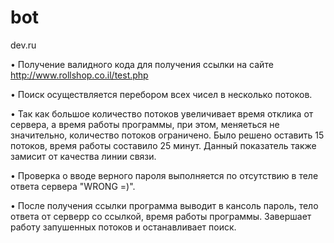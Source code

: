 # bot
dev.ru

• Получение валидного кода для получения ссылки на сайте http://www.rollshop.co.il/test.php

• Поиск осуществляется перебором всех чисел в несколько потоков.

• Так как большое количество потоков увеличивает время отклика от сервера, а время работы программы, при этом, меняеться не значительно, количество потоков ограничено. Было решено оставить 15 потоков, время работы составило 25 минут. Данный показатель также замисит от качества линии связи. 

• Проверка о вводе верного пароля выполняется по отсутствию в теле ответа сервера "WRONG =)".

• После получения ссылки программа выводит в кансоль пароль, тело ответа от серверр со ссылкой, время работы программы. Завершает работу запушенных потоков и останавливает поиск.

